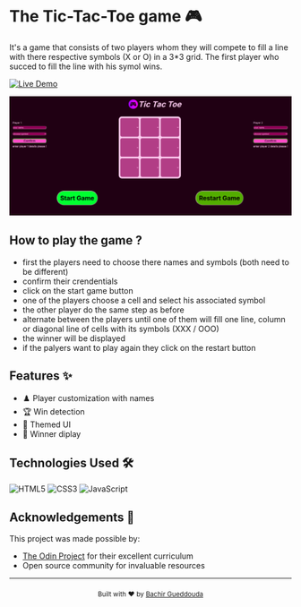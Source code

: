 
# The Tic-Tac-Toe game 🎮

It's a game that consists of two players whom they will compete to fill a line with there respective symbols (X or O) in a 3*3 grid.
The first player who succed to fill the line with his symol wins.

[![Live Demo](https://img.shields.io/badge/Live-Demo-brightgreen)](https://elitecoder75.github.io/tic_tac_toe_GAME/)


![Game Screenshot](./assets/Screenshot%20from%202025-01-31%2011-05-06.png)

## How to play the game ?
*   first the players need to choose there names and symbols (both need to be different)
* confirm their crendentials
* click on the start game button
* one of the players choose a cell and select his associated symbol 
* the other player do the same step as before 
* alternate between the players until one of them will fill one line, column or diagonal line of cells with its symbols (XXX / OOO)
* the winner will be displayed
* if the palyers want to play again they click on the restart button


## Features ✨

- ♟️ Player customization with names
- 🏆 Win detection 
- 🎨 Themed UI 
- 🎉 Winner diplay

## Technologies Used 🛠️

![HTML5](https://img.shields.io/badge/HTML5-E34F26?logo=html5&logoColor=white)
![CSS3](https://img.shields.io/badge/CSS3-1572B6?logo=css3&logoColor=white)
![JavaScript](https://img.shields.io/badge/JavaScript-F7DF1E?logo=javascript&logoColor=black)


## Acknowledgements 🙏

This project was made possible by:

- [The Odin Project](https://www.theodinproject.com) for their excellent curriculum
- Open source community for invaluable resources

---

<div align="center">
  <sub>Built with ❤️ by <a href="https://github.com/EliteCoder75">Bachir Gueddouda</a></sub>
</div>
